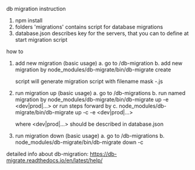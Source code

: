 db migration instruction

1. npm install
2. folders 'migrations' contains script for database migrations
3. database.json describes key for the servers, that you can to define
at start migration script
 
how to
1. add new migration (basic usage)
    a. go to <repo root>/db-migration
    b. add new migration by
    node_modules/db-migrate/bin/db-migrate create <migration name>
    
    script will generate migration script with filename mask 
    <current datetime>-<migration name>.js
    
2. run migration up (basic usage)
    a. go to <repo root>/db-migrations
    b. run named migration by 
    node_modules/db-migrate/bin/db-migrate up <migration name> -e <dev|prod|...>
    or run <count> steps forward by
    c. node_modules/db-migrate/bin/db-migrate up -c <count> -e <dev|prod|...>
    
    where <dev|prod|...> should be described in database.json
    

3. run migration down (basic usage)
    a. go to <repo root>/db-migrations
    b. node_modules/db-migrate/bin/db-migrate down -c <step count>


detailed info about db-migration: 
https://db-migrate.readthedocs.io/en/latest/help/